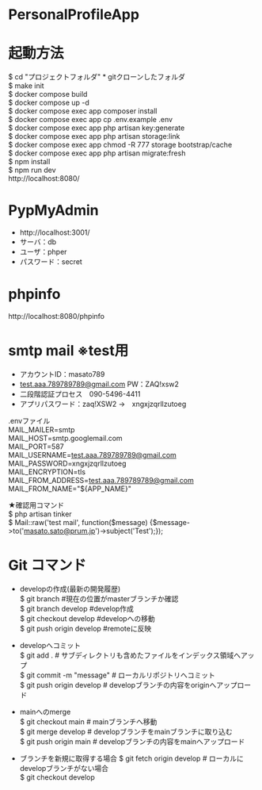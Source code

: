 # PersonalProfileApp

# 起動方法
$ cd "プロジェクトフォルダ"   * gitクローンしたフォルダ  
$ make init  
$ docker compose build  
$ docker compose up -d  
$ docker compose exec app composer install  
$ docker compose exec app cp .env.example .env  
$ docker compose exec app php artisan key:generate  
$ docker compose exec app php artisan storage:link  
$ docker compose exec app chmod -R 777 storage bootstrap/cache  
$ docker compose exec app php artisan migrate:fresh  
$ npm install      
$ npm run dev  
http://localhost:8080/  

# PypMyAdmin
* http://localhost:3001/
* サーバ：db
* ユーザ：phper
* パスワード：secret

# phpinfo
http://localhost:8080/phpinfo

# smtp mail ※test用
* アカウントID：masato789
* test.aaa.789789789@gmail.com   PW：ZAQ!xsw2
* 二段階認証プロセス　090-5496-4411
* アプリパスワード：zaq!XSW2 →　xngxjzqrllzutoeg

.envファイル  
MAIL_MAILER=smtp  
MAIL_HOST=smtp.googlemail.com  
MAIL_PORT=587  
MAIL_USERNAME=test.aaa.789789789@gmail.com  
MAIL_PASSWORD=xngxjzqrllzutoeg  
MAIL_ENCRYPTION=tls  
MAIL_FROM_ADDRESS=test.aaa.789789789@gmail.com  
MAIL_FROM_NAME="${APP_NAME}"  

★確認用コマンド  
$ php artisan tinker  
$ Mail::raw('test mail', function($message) {$message->to('masato.sato@prum.jp')->subject('Test');});  

# Git コマンド
* developの作成(最新の開発履歴)  
$ git branch #現在の位置がmasterブランチか確認  
$ git branch develop #develop作成  
$ git checkout develop #developへの移動  
$ git push origin develop #remoteに反映  

* developへコミット  
$ git add . # サブディレクトリも含めたファイルをインデックス領域へアップ  
$ git commit -m "message" # ローカルリポジトリへコミット  
$ git push origin develop # developブランチの内容をoriginへアップロード  

* mainへのmerge  
$ git checkout main # mainブランチへ移動  
$ git merge develop # developブランチをmainブランチに取り込む  
$ git push origin main # developブランチの内容をmainへアップロード  

* ブランチを新規に取得する場合
$ git fetch origin develop # ローカルにdevelopブランチがない場合  
$ git checkout develop  